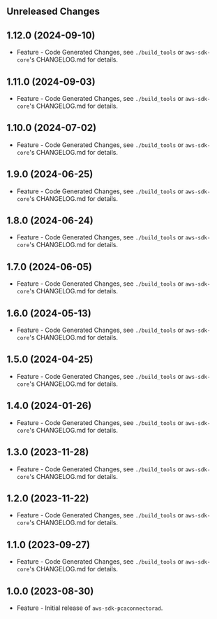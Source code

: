 Unreleased Changes
------------------

1.12.0 (2024-09-10)
------------------

* Feature - Code Generated Changes, see `./build_tools` or `aws-sdk-core`'s CHANGELOG.md for details.

1.11.0 (2024-09-03)
------------------

* Feature - Code Generated Changes, see `./build_tools` or `aws-sdk-core`'s CHANGELOG.md for details.

1.10.0 (2024-07-02)
------------------

* Feature - Code Generated Changes, see `./build_tools` or `aws-sdk-core`'s CHANGELOG.md for details.

1.9.0 (2024-06-25)
------------------

* Feature - Code Generated Changes, see `./build_tools` or `aws-sdk-core`'s CHANGELOG.md for details.

1.8.0 (2024-06-24)
------------------

* Feature - Code Generated Changes, see `./build_tools` or `aws-sdk-core`'s CHANGELOG.md for details.

1.7.0 (2024-06-05)
------------------

* Feature - Code Generated Changes, see `./build_tools` or `aws-sdk-core`'s CHANGELOG.md for details.

1.6.0 (2024-05-13)
------------------

* Feature - Code Generated Changes, see `./build_tools` or `aws-sdk-core`'s CHANGELOG.md for details.

1.5.0 (2024-04-25)
------------------

* Feature - Code Generated Changes, see `./build_tools` or `aws-sdk-core`'s CHANGELOG.md for details.

1.4.0 (2024-01-26)
------------------

* Feature - Code Generated Changes, see `./build_tools` or `aws-sdk-core`'s CHANGELOG.md for details.

1.3.0 (2023-11-28)
------------------

* Feature - Code Generated Changes, see `./build_tools` or `aws-sdk-core`'s CHANGELOG.md for details.

1.2.0 (2023-11-22)
------------------

* Feature - Code Generated Changes, see `./build_tools` or `aws-sdk-core`'s CHANGELOG.md for details.

1.1.0 (2023-09-27)
------------------

* Feature - Code Generated Changes, see `./build_tools` or `aws-sdk-core`'s CHANGELOG.md for details.

1.0.0 (2023-08-30)
------------------

* Feature - Initial release of `aws-sdk-pcaconnectorad`.

